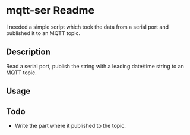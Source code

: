 # mqtt-ser Readme

I needed a simple script which took the data from a serial port and published it to an
MQTT topic.

## Description
Read a serial port, publish the string with a leading date/time string to an MQTT topic.

## Usage

## Todo
- Write the part where it published to the topic.
